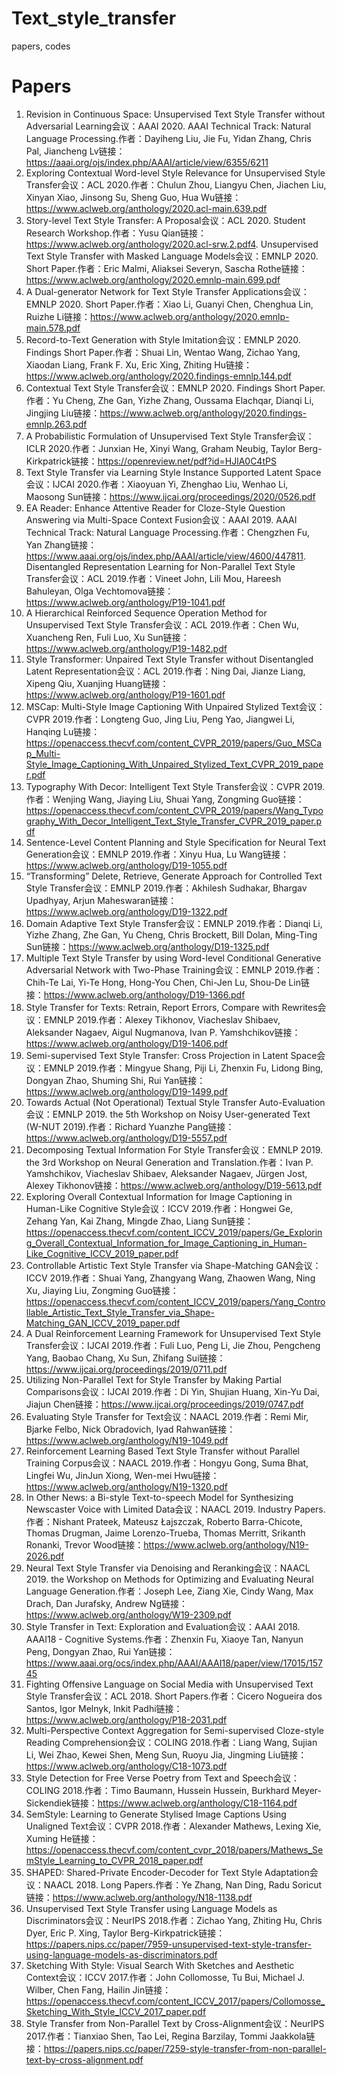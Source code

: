 # Text_style_transfer
papers, codes

# Papers
1. Revision in Continuous Space: Unsupervised Text Style Transfer without Adversarial Learning会议：AAAI 2020. AAAI Technical Track: Natural Language Processing.作者：Dayiheng Liu, Jie Fu, Yidan Zhang, Chris Pal, Jiancheng Lv链接：https://aaai.org/ojs/index.php/AAAI/article/view/6355/6211
2. Exploring Contextual Word-level Style Relevance for Unsupervised Style Transfer会议：ACL 2020.作者：Chulun Zhou, Liangyu Chen, Jiachen Liu, Xinyan Xiao, Jinsong Su, Sheng Guo, Hua Wu链接：https://www.aclweb.org/anthology/2020.acl-main.639.pdf
3. Story-level Text Style Transfer: A Proposal会议：ACL 2020. Student Research Workshop.作者：Yusu Qian链接：https://www.aclweb.org/anthology/2020.acl-srw.2.pdf4. 
Unsupervised Text Style Transfer with Masked Language Models会议：EMNLP 2020. Short Paper.作者：Eric Malmi, Aliaksei Severyn, Sascha Rothe链接：https://www.aclweb.org/anthology/2020.emnlp-main.699.pdf
5. A Dual-generator Network for Text Style Transfer Applications会议：EMNLP 2020. Short Paper.作者：Xiao Li, Guanyi Chen, Chenghua Lin, Ruizhe Li链接：https://www.aclweb.org/anthology/2020.emnlp-main.578.pdf
6. Record-to-Text Generation with Style Imitation会议：EMNLP 2020. Findings Short Paper.作者：Shuai Lin, Wentao Wang, Zichao Yang, Xiaodan Liang, Frank F. Xu, Eric Xing, Zhiting Hu链接：https://www.aclweb.org/anthology/2020.findings-emnlp.144.pdf
7. Contextual Text Style Transfer会议：EMNLP 2020. Findings Short Paper.作者：Yu Cheng, Zhe Gan, Yizhe Zhang, Oussama Elachqar, Dianqi Li, Jingjing Liu链接：https://www.aclweb.org/anthology/2020.findings-emnlp.263.pdf
8. A Probabilistic Formulation of Unsupervised Text Style Transfer会议：ICLR 2020.作者：Junxian He, Xinyi Wang, Graham Neubig, Taylor Berg-Kirkpatrick链接：https://openreview.net/pdf?id=HJlA0C4tPS
9. Text Style Transfer via Learning Style Instance Supported Latent Space会议：IJCAI 2020.作者：Xiaoyuan Yi, Zhenghao Liu, Wenhao Li, Maosong Sun链接：https://www.ijcai.org/proceedings/2020/0526.pdf
10. EA Reader: Enhance Attentive Reader for Cloze-Style Question Answering via Multi-Space Context Fusion会议：AAAI 2019. AAAI Technical Track: Natural Language Processing.作者：Chengzhen Fu, Yan Zhang链接：https://www.aaai.org/ojs/index.php/AAAI/article/view/4600/447811. 
Disentangled Representation Learning for Non-Parallel Text Style Transfer会议：ACL 2019.作者：Vineet John, Lili Mou, Hareesh Bahuleyan, Olga Vechtomova链接：https://www.aclweb.org/anthology/P19-1041.pdf
12. A Hierarchical Reinforced Sequence Operation Method for Unsupervised Text Style Transfer会议：ACL 2019.作者：Chen Wu, Xuancheng Ren, Fuli Luo, Xu Sun链接：https://www.aclweb.org/anthology/P19-1482.pdf
13. Style Transformer: Unpaired Text Style Transfer without Disentangled Latent Representation会议：ACL 2019.作者：Ning Dai, Jianze Liang, Xipeng Qiu, Xuanjing Huang链接：https://www.aclweb.org/anthology/P19-1601.pdf
14. MSCap: Multi-Style Image Captioning With Unpaired Stylized Text会议：CVPR 2019.作者：Longteng Guo, Jing Liu, Peng Yao, Jiangwei Li, Hanqing Lu链接：https://openaccess.thecvf.com/content_CVPR_2019/papers/Guo_MSCap_Multi-Style_Image_Captioning_With_Unpaired_Stylized_Text_CVPR_2019_paper.pdf
15. Typography With Decor: Intelligent Text Style Transfer会议：CVPR 2019.作者：Wenjing Wang, Jiaying Liu, Shuai Yang, Zongming Guo链接：https://openaccess.thecvf.com/content_CVPR_2019/papers/Wang_Typography_With_Decor_Intelligent_Text_Style_Transfer_CVPR_2019_paper.pdf
16. Sentence-Level Content Planning and Style Specification for Neural Text Generation会议：EMNLP 2019.作者：Xinyu Hua, Lu Wang链接：https://www.aclweb.org/anthology/D19-1055.pdf
17. “Transforming” Delete, Retrieve, Generate Approach for Controlled Text Style Transfer会议：EMNLP 2019.作者：Akhilesh Sudhakar, Bhargav Upadhyay, Arjun Maheswaran链接：https://www.aclweb.org/anthology/D19-1322.pdf
18. Domain Adaptive Text Style Transfer会议：EMNLP 2019.作者：Dianqi Li, Yizhe Zhang, Zhe Gan, Yu Cheng, Chris Brockett, Bill Dolan, Ming-Ting Sun链接：https://www.aclweb.org/anthology/D19-1325.pdf
19. Multiple Text Style Transfer by using Word-level Conditional Generative Adversarial Network with Two-Phase Training会议：EMNLP 2019.作者：Chih-Te Lai, Yi-Te Hong, Hong-You Chen, Chi-Jen Lu, Shou-De Lin链接：https://www.aclweb.org/anthology/D19-1366.pdf
20. Style Transfer for Texts: Retrain, Report Errors, Compare with Rewrites会议：EMNLP 2019.作者：Alexey Tikhonov, Viacheslav Shibaev, Aleksander Nagaev, Aigul Nugmanova, Ivan P. Yamshchikov链接：https://www.aclweb.org/anthology/D19-1406.pdf
21. Semi-supervised Text Style Transfer: Cross Projection in Latent Space会议：EMNLP 2019.作者：Mingyue Shang, Piji Li, Zhenxin Fu, Lidong Bing, Dongyan Zhao, Shuming Shi, Rui Yan链接：https://www.aclweb.org/anthology/D19-1499.pdf
22. Towards Actual (Not Operational) Textual Style Transfer Auto-Evaluation会议：EMNLP 2019. the 5th Workshop on Noisy User-generated Text (W-NUT 2019).作者：Richard Yuanzhe Pang链接：https://www.aclweb.org/anthology/D19-5557.pdf
23. Decomposing Textual Information For Style Transfer会议：EMNLP 2019. the 3rd Workshop on Neural Generation and Translation.作者：Ivan P. Yamshchikov, Viacheslav Shibaev, Aleksander Nagaev, Jürgen Jost, Alexey Tikhonov链接：https://www.aclweb.org/anthology/D19-5613.pdf
24. Exploring Overall Contextual Information for Image Captioning in Human-Like Cognitive Style会议：ICCV 2019.作者：Hongwei Ge, Zehang Yan, Kai Zhang, Mingde Zhao, Liang Sun链接：https://openaccess.thecvf.com/content_ICCV_2019/papers/Ge_Exploring_Overall_Contextual_Information_for_Image_Captioning_in_Human-Like_Cognitive_ICCV_2019_paper.pdf
25. Controllable Artistic Text Style Transfer via Shape-Matching GAN会议：ICCV 2019.作者：Shuai Yang, Zhangyang Wang, Zhaowen Wang, Ning Xu, Jiaying Liu, Zongming Guo链接：https://openaccess.thecvf.com/content_ICCV_2019/papers/Yang_Controllable_Artistic_Text_Style_Transfer_via_Shape-Matching_GAN_ICCV_2019_paper.pdf
26. A Dual Reinforcement Learning Framework for Unsupervised Text Style Transfer会议：IJCAI 2019.作者：Fuli Luo, Peng Li, Jie Zhou, Pengcheng Yang, Baobao Chang, Xu Sun, Zhifang Sui链接：https://www.ijcai.org/proceedings/2019/0711.pdf
27. Utilizing Non-Parallel Text for Style Transfer by Making Partial Comparisons会议：IJCAI 2019.作者：Di Yin, Shujian Huang, Xin-Yu Dai, Jiajun Chen链接：https://www.ijcai.org/proceedings/2019/0747.pdf
28. Evaluating Style Transfer for Text会议：NAACL 2019.作者：Remi Mir, Bjarke Felbo, Nick Obradovich, Iyad Rahwan链接：https://www.aclweb.org/anthology/N19-1049.pdf
29. Reinforcement Learning Based Text Style Transfer without Parallel Training Corpus会议：NAACL 2019.作者：Hongyu Gong, Suma Bhat, Lingfei Wu, JinJun Xiong, Wen-mei Hwu链接：https://www.aclweb.org/anthology/N19-1320.pdf
30. In Other News: a Bi-style Text-to-speech Model for Synthesizing Newscaster Voice with Limited Data会议：NAACL 2019. Industry Papers.作者：Nishant Prateek, Mateusz Łajszczak, Roberto Barra-Chicote, Thomas Drugman, Jaime Lorenzo-Trueba, Thomas Merritt, Srikanth Ronanki, Trevor Wood链接：https://www.aclweb.org/anthology/N19-2026.pdf
31. Neural Text Style Transfer via Denoising and Reranking会议：NAACL 2019. the Workshop on Methods for Optimizing and Evaluating Neural Language Generation.作者：Joseph Lee, Ziang Xie, Cindy Wang, Max Drach, Dan Jurafsky, Andrew Ng链接：https://www.aclweb.org/anthology/W19-2309.pdf
32. Style Transfer in Text: Exploration and Evaluation会议：AAAI 2018. AAAI18 - Cognitive Systems.作者：Zhenxin Fu, Xiaoye Tan, Nanyun Peng, Dongyan Zhao, Rui Yan链接：https://www.aaai.org/ocs/index.php/AAAI/AAAI18/paper/view/17015/15745
33. Fighting Offensive Language on Social Media with Unsupervised Text Style Transfer会议：ACL 2018. Short Papers.作者：Cicero Nogueira dos Santos, Igor Melnyk, Inkit Padhi链接：https://www.aclweb.org/anthology/P18-2031.pdf
34. Multi-Perspective Context Aggregation for Semi-supervised Cloze-style Reading Comprehension会议：COLING 2018.作者：Liang Wang, Sujian Li, Wei Zhao, Kewei Shen, Meng Sun, Ruoyu Jia, Jingming Liu链接：https://www.aclweb.org/anthology/C18-1073.pdf
35. Style Detection for Free Verse Poetry from Text and Speech会议：COLING 2018.作者：Timo Baumann, Hussein Hussein, Burkhard Meyer-Sickendiek链接：https://www.aclweb.org/anthology/C18-1164.pdf
36. SemStyle: Learning to Generate Stylised Image Captions Using Unaligned Text会议：CVPR 2018.作者：Alexander Mathews, Lexing Xie, Xuming He链接：https://openaccess.thecvf.com/content_cvpr_2018/papers/Mathews_SemStyle_Learning_to_CVPR_2018_paper.pdf
37. SHAPED: Shared-Private Encoder-Decoder for Text Style Adaptation会议：NAACL 2018. Long Papers.作者：Ye Zhang, Nan Ding, Radu Soricut链接：https://www.aclweb.org/anthology/N18-1138.pdf
38. Unsupervised Text Style Transfer using Language Models as Discriminators会议：NeurIPS 2018.作者：Zichao Yang, Zhiting Hu, Chris Dyer, Eric P. Xing, Taylor Berg-Kirkpatrick链接：https://papers.nips.cc/paper/7959-unsupervised-text-style-transfer-using-language-models-as-discriminators.pdf
39. Sketching With Style: Visual Search With Sketches and Aesthetic Context会议：ICCV 2017.作者：John Collomosse, Tu Bui, Michael J. Wilber, Chen Fang, Hailin Jin链接：https://openaccess.thecvf.com/content_ICCV_2017/papers/Collomosse_Sketching_With_Style_ICCV_2017_paper.pdf
40. Style Transfer from Non-Parallel Text by Cross-Alignment会议：NeurIPS 2017.作者：Tianxiao Shen, Tao Lei, Regina Barzilay, Tommi Jaakkola链接：https://papers.nips.cc/paper/7259-style-transfer-from-non-parallel-text-by-cross-alignment.pdf
